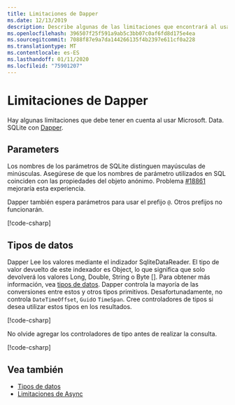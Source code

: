 ```yaml
---
title: Limitaciones de Dapper
ms.date: 12/13/2019
description: Describe algunas de las limitaciones que encontrará al usar Dapper.
ms.openlocfilehash: 396507f25f591a9ab5c3bb07c0af6fd8d175e4ea
ms.sourcegitcommit: 7088f87e9a7da144266135f4b2397e611cf0a228
ms.translationtype: MT
ms.contentlocale: es-ES
ms.lasthandoff: 01/11/2020
ms.locfileid: "75901207"
---
```

# <a name="dapper-limitations"></a>Limitaciones de Dapper

Hay algunas limitaciones que debe tener en cuenta al usar Microsoft. Data. SQLite con [Dapper](https://stackexchange.github.io/Dapper/).

## <a name="parameters"></a>Parameters

Los nombres de los parámetros de SQLite distinguen mayúsculas de minúsculas. Asegúrese de que los nombres de parámetro utilizados en SQL coinciden con las propiedades del objeto anónimo. Problema [#18861](https://github.com/dotnet/efcore/issues/18861) mejoraría esta experiencia.

Dapper también espera parámetros para usar el prefijo `@`. Otros prefijos no funcionarán.

[!code-csharp[](../../../../samples/snippets/standard/data/sqlite/DapperSample/Program.cs?name=snippet_Parameter)]

## <a name="data-types"></a>Tipos de datos

Dapper Lee los valores mediante el indizador SqliteDataReader. El tipo de valor devuelto de este indexador es Object, lo que significa que solo devolverá los valores Long, Double, String o Byte []. Para obtener más información, vea [tipos de datos](types.md). Dapper controla la mayoría de las conversiones entre estos y otros tipos primitivos. Desafortunadamente, no controla `DateTimeOffset`, `Guid`o `TimeSpan`. Cree controladores de tipos si desea utilizar estos tipos en los resultados.

[!code-csharp[](../../../../samples/snippets/standard/data/sqlite/DapperSample/Program.cs?name=snippet_TypeHandlers)]

No olvide agregar los controladores de tipo antes de realizar la consulta.

[!code-csharp[](../../../../samples/snippets/standard/data/sqlite/DapperSample/Program.cs?name=snippet_AddTypeHandlers)]

## <a name="see-also"></a>Vea también

* [Tipos de datos](types.md)
* [Limitaciones de Async](async.md)
